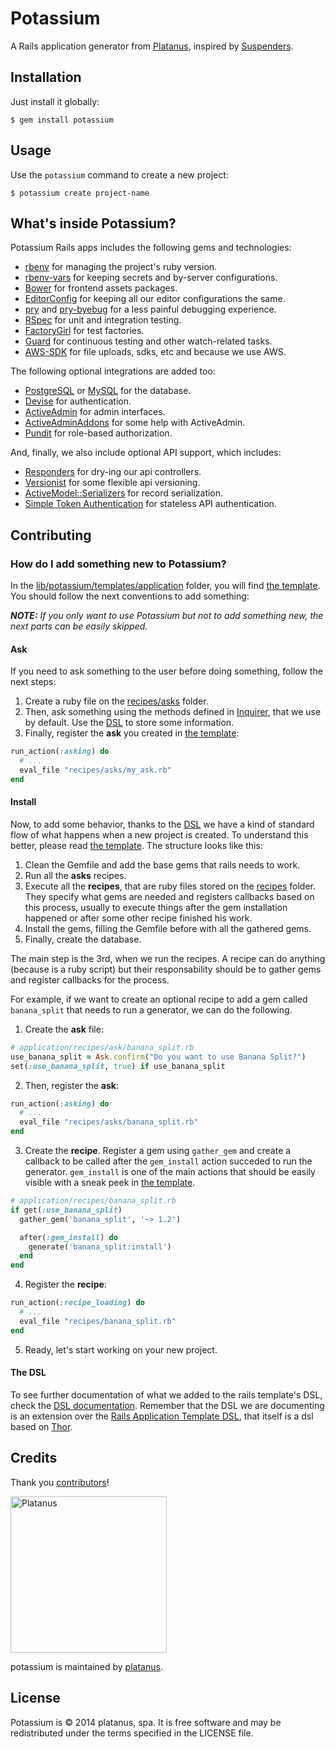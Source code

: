 # Potassium

A Rails application generator from [Platanus](https://github.com/platanus), inspired by [Suspenders](https://github.com/thoughtbot/suspenders).

## Installation

Just install it globally:

    $ gem install potassium

## Usage

Use the `potassium` command to create a new project:

    $ potassium create project-name

## What's inside Potassium?

Potassium Rails apps includes the following gems and technologies:

- [rbenv](https://github.com/sstephenson/rbenv) for managing the project's ruby version.
- [rbenv-vars](https://github.com/sstephenson/rbenv-vars) for keeping secrets and by-server configurations.
- [Bower](http://bower.io) for frontend assets packages.
- [EditorConfig](http://editorconfig.org) for keeping all our editor configurations the same. 
- [pry](http://pryrepl.org) and [pry-byebug](https://github.com/deivid-rodriguez/pry-byebug) for a less painful debugging experience.
- [RSpec](http://rspec.info) for unit and integration testing.
- [FactoryGirl](https://github.com/thoughtbot/factory_girl) for test factories.
- [Guard](http://guardgem.org) for continuous testing and other watch-related tasks.
- [AWS-SDK](https://github.com/aws/aws-sdk-ruby) for file uploads, sdks, etc and because we use AWS.

The following optional integrations are added too:

- [PostgreSQL](http://www.postgresql.org) or [MySQL](https://www.mysql.com) for the database.
- [Devise](https://github.com/plataformatec/devise) for authentication.
- [ActiveAdmin](http://activeadmin.info) for admin interfaces.
- [ActiveAdminAddons](https://github.com/platanus/activeadmin_addons) for some help with ActiveAdmin.
- [Pundit](https://github.com/elabs/pundit) for role-based authorization.

And, finally, we also include optional API support, which includes:

- [Responders](https://github.com/plataformatec/responders) for dry-ing our api controllers.
- [Versionist](https://github.com/bploetz/versionist) for some flexible api versioning.
- [ActiveModel::Serializers](https://github.com/rails-api/active_model_serializers) for record serialization.
- [Simple Token Authentication](https://github.com/gonzalo-bulnes/simple_token_authentication) for stateless API authentication.

## Contributing

### How do I add something new to Potassium?

In the [lib/potassium/templates/application](lib/potassium/templates/application) folder, you will find [the template](lib/potassium/templates/application/template.rb). You should follow the next conventions to add something:

*__NOTE:__ If you only want to use Potassium but not to add something new, the next parts can be easily skipped.*

#### Ask

If you need to ask something to the user before doing something, follow the next steps:

1. Create a ruby file on the [recipes/asks](lib/potassium/templates/application/recipes/asks) folder.
2. Then, ask something using the methods defined in [Inquirer](https://github.com/arlimus/inquirer.rb), that we use by default. Use the [DSL](docs/dsl.md) to store some information.
3. Finally, register the **ask** you created in [the template](lib/potassium/templates/application/template.rb):

  ```ruby
  run_action(:asking) do
    # ...
    eval_file "recipes/asks/my_ask.rb"
  end
  ```

#### Install

Now, to add some behavior, thanks to the [DSL](docs/dsl.md) we have a kind of standard flow of what happens when a new project is created. To understand this better, please read [the template](lib/potassium/templates/application/template.rb). The structure looks like this:

1. Clean the Gemfile and add the base gems that rails needs to work.
2. Run all the **asks** recipes.
3. Execute all the **recipes**, that are ruby files stored on the [recipes](lib/potassium/templates/application/recipes) folder. They specify what gems are needed and registers callbacks based on this process, usually to execute things after the gem installation happened or after some other recipe finished his work.
4. Install the gems, filling the Gemfile before with all the gathered gems.
5. Finally, create the database.

The main step is the 3rd, when we run the recipes. A recipe can do anything (because is a ruby script) but their responsability should be to gather gems and register callbacks for the process.

For example, if we want to create an optional recipe to add a gem called `banana_split` that needs to run a generator, we can do the following.

1. Create the **ask** file:

  ```ruby
  # application/recipes/ask/banana_split.rb
  use_banana_split = Ask.confirm("Do you want to use Banana Split?")
  set(:use_banana_split, true) if use_banana_split
  ```

2. Then, register the **ask**:

  ```ruby
  run_action(:asking) do
    # ...
    eval_file "recipes/asks/banana_split.rb"
  end
  ```

3. Create the **recipe**. Register a gem using `gather_gem` and create a callback to be called after the `gem_install` action succeded to run the generator. `gem_install` is one of the main actions that should be easily visible with a sneak peek in [the template](lib/potassium/templates/application/template.rb).

  ```ruby
  # application/recipes/banana_split.rb
  if get(:use_banana_split)
    gather_gem('banana_split', '~> 1.2')

    after(:gem_install) do
      generate('banana_split:install')
    end
  end
  ```

4. Register the **recipe**:

  ```ruby
  run_action(:recipe_loading) do
    # ...
    eval_file "recipes/banana_split.rb"
  end
  ```

5. Ready, let's start working on your new project.

#### The DSL

To see further documentation of what we added to the rails template's DSL, check the [DSL documentation](docs/dsl.md). Remember that the DSL we are documenting is an extension over the [Rails Application Template DSL](http://edgeguides.rubyonrails.org/rails_application_templates.html), that itself is a dsl based on [Thor](https://github.com/erikhuda/thor/wiki).

## Credits

Thank you [contributors](https://github.com/platanus/potassium/graphs/contributors)!

<img src="http://platan.us/gravatar_with_text.png" alt="Platanus" width="250"/>

potassium is maintained by [platanus](http://platan.us).

## License

Potassium is © 2014 platanus, spa. It is free software and may be redistributed under the terms specified in the LICENSE file.
